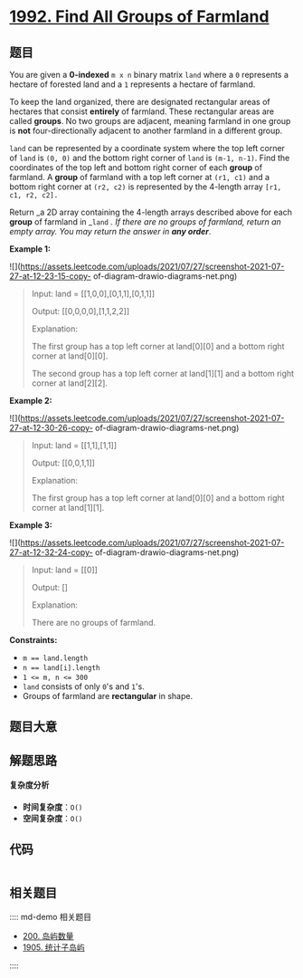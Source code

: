 # [1992. Find All Groups of Farmland](https://leetcode.com/problems/find-all-groups-of-farmland/)

## 题目

You are given a **0-indexed** `m x n` binary matrix `land` where a `0`
represents a hectare of forested land and a `1` represents a hectare of
farmland.

To keep the land organized, there are designated rectangular areas of hectares
that consist **entirely** of farmland. These rectangular areas are called
**groups**. No two groups are adjacent, meaning farmland in one group is
**not** four-directionally adjacent to another farmland in a different group.

`land` can be represented by a coordinate system where the top left corner of
`land` is `(0, 0)` and the bottom right corner of `land` is `(m-1, n-1)`. Find
the coordinates of the top left and bottom right corner of each **group** of
farmland. A **group** of farmland with a top left corner at `(r1, c1)` and a
bottom right corner at `(r2, c2)` is represented by the 4-length array `[r1,
c1, r2, c2].`

Return _a 2D array containing the 4-length arrays described above for each
**group** of farmland in _`land` _. If there are no groups of farmland, return
an empty array. You may return the answer in **any order**_.

**Example 1:**

![](https://assets.leetcode.com/uploads/2021/07/27/screenshot-2021-07-27-at-12-23-15-copy-
of-diagram-drawio-diagrams-net.png)

> Input: land = [[1,0,0],[0,1,1],[0,1,1]]
>
> Output: [[0,0,0,0],[1,1,2,2]]
>
> Explanation:
>
> The first group has a top left corner at land[0][0] and a bottom right corner at land[0][0].
>
> The second group has a top left corner at land[1][1] and a bottom right corner at land[2][2].

**Example 2:**

![](https://assets.leetcode.com/uploads/2021/07/27/screenshot-2021-07-27-at-12-30-26-copy-
of-diagram-drawio-diagrams-net.png)

> Input: land = [[1,1],[1,1]]
>
> Output: [[0,0,1,1]]
>
> Explanation:
>
> The first group has a top left corner at land[0][0] and a bottom right corner at land[1][1].

**Example 3:**

![](https://assets.leetcode.com/uploads/2021/07/27/screenshot-2021-07-27-at-12-32-24-copy-
of-diagram-drawio-diagrams-net.png)

> Input: land = [[0]]
>
> Output: []
>
> Explanation:
>
> There are no groups of farmland.

**Constraints:**

- `m == land.length`
- `n == land[i].length`
- `1 <= m, n <= 300`
- `land` consists of only `0`'s and `1`'s.
- Groups of farmland are **rectangular** in shape.

## 题目大意

## 解题思路

#### 复杂度分析

- **时间复杂度**：`O()`
- **空间复杂度**：`O()`

## 代码

```javascript

```

## 相关题目

:::: md-demo 相关题目

- [200. 岛屿数量](https://leetcode.com/problems/number-of-islands)
- [1905. 统计子岛屿](https://leetcode.com/problems/count-sub-islands)

::::
